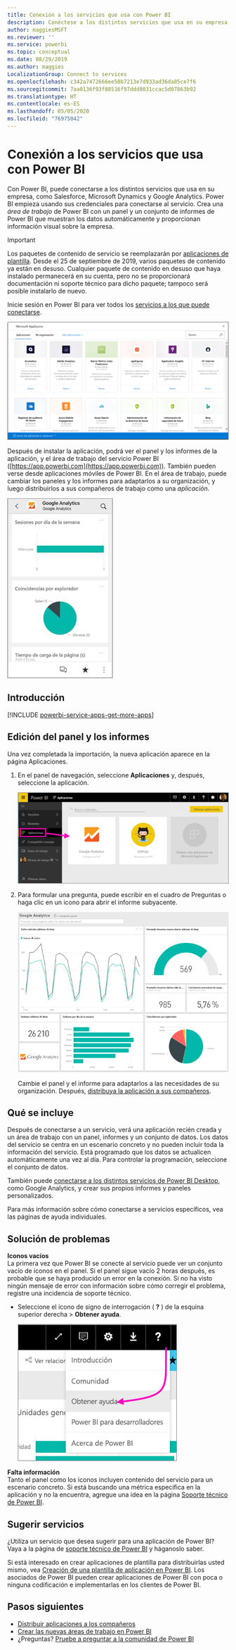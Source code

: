 ```yaml
---
title: Conexión a los servicios que usa con Power BI
description: Conéctese a los distintos servicios que usa en su empresa, como Salesforce, Microsoft Dynamics CRM y Google Analytics.
author: maggiesMSFT
ms.reviewer: ''
ms.service: powerbi
ms.topic: conceptual
ms.date: 08/29/2019
ms.author: maggies
LocalizationGroup: Connect to services
ms.openlocfilehash: c342a7472666ee50b7213e7d933ad36da85ce7f6
ms.sourcegitcommit: 7aa0136f93f88516f97ddd8031ccac5d07863b92
ms.translationtype: HT
ms.contentlocale: es-ES
ms.lasthandoff: 05/05/2020
ms.locfileid: "76975042"
---
```

# <a name="connect-to-the-services-you-use-with-power-bi"></a>Conexión a los servicios que usa con Power BI
Con Power BI, puede conectarse a los distintos servicios que usa en su empresa, como Salesforce, Microsoft Dynamics y Google Analytics. Power BI empieza usando sus credenciales para conectarse al servicio. Crea una *área de trabajo* de Power BI con un panel y un conjunto de informes de Power BI que muestran los datos automáticamente y proporcionan información visual sobre la empresa.

>[!IMPORTANT]
>Los paquetes de contenido de servicio se reemplazarán por [aplicaciones de plantilla](https://docs.microsoft.com/power-bi/service-template-apps-overview). Desde el 25 de septiembre de 2019, varios paquetes de contenido ya están en desuso. Cualquier paquete de contenido en desuso que haya instalado permanecerá en su cuenta, pero no se proporcionará documentación ni soporte técnico para dicho paquete; tampoco será posible instalarlo de nuevo.

Inicie sesión en Power BI para ver todos los [servicios a los que puede conectarse](https://app.powerbi.com/getdata/services). 

![Aplicaciones de AppSource](media/service-connect-to-services/overview.png)

Después de instalar la aplicación, podrá ver el panel y los informes de la aplicación, y el área de trabajo del servicio Power BI ([https://app.powerbi.com](https://app.powerbi.com)). También pueden verse desde aplicaciones móviles de Power BI. En el área de trabajo, puede cambiar los paneles y los informes para adaptarlos a su organización, y luego distribuirlos a sus compañeros de trabajo como una *aplicación*. 

![Aplicación Google Analytics en la aplicación móvil de Power BI](media/service-connect-to-services/power-bi-service-mobile-app-240.png)

## <a name="get-started"></a>Introducción
[!INCLUDE [powerbi-service-apps-get-more-apps](./includes/powerbi-service-apps-get-more-apps.md)]

## <a name="edit-the-dashboard-and-reports"></a>Edición del panel y los informes
Una vez completada la importación, la nueva aplicación aparece en la página Aplicaciones.

1. En el panel de navegación, seleccione **Aplicaciones** y, después, seleccione la aplicación.
   
     ![Página Aplicaciones](media/service-connect-to-services/power-bi-service-apps-open-app.png)
2. Para formular una pregunta, puede escribir en el cuadro de Preguntas o haga clic en un icono para abrir el informe subyacente. 
   
    ![Panel Google Analytics](media/service-connect-to-services/googleanalytics2.png)
   
    Cambie el panel y el informe para adaptarlos a las necesidades de su organización. Después, [distribuya la aplicación a sus compañeros](service-create-distribute-apps.md).

## <a name="whats-included"></a>Qué se incluye
Después de conectarse a un servicio, verá una aplicación recién creada y un área de trabajo con un panel, informes y un conjunto de datos. Los datos del servicio se centra en un escenario concreto y no pueden incluir toda la información del servicio. Está programado que los datos se actualicen automáticamente una vez al día. Para controlar la programación, seleccione el conjunto de datos.

También puede [conectarse a los distintos servicios de Power BI Desktop](desktop-data-sources.md), como Google Analytics, y crear sus propios informes y paneles personalizados.  

Para más información sobre cómo conectarse a servicios específicos, vea las páginas de ayuda individuales.

## <a name="troubleshooting"></a>Solución de problemas
**Iconos vacíos**  
La primera vez que Power BI se conecte al servicio puede ver un conjunto vacío de iconos en el panel. Si el panel sigue vacío 2 horas después, es probable que se haya producido un error en la conexión. Si no ha visto ningún mensaje de error con información sobre cómo corregir el problema, registre una incidencia de soporte técnico.

* Seleccione el icono de signo de interrogación ( **?** ) de la esquina superior derecha > **Obtener ayuda**.
  
    ![Icono Obtener ayuda](media/service-connect-to-services/power-bi-service-get-help.png)

**Falta información**  
Tanto el panel como los iconos incluyen contenido del servicio para un escenario concreto. Si está buscando una métrica específica en la aplicación y no la encuentra, agregue una idea en la página [Soporte técnico de Power BI](https://support.powerbi.com/forums/265200-power-bi).

## <a name="suggesting-services"></a>Sugerir servicios
¿Utiliza un servicio que desea sugerir para una aplicación de Power BI? Vaya a la página de [soporte técnico de Power BI](https://support.powerbi.com/forums/265200-power-bi) y háganoslo saber.

Si está interesado en crear aplicaciones de plantilla para distribuirlas usted mismo, vea [Creación de una plantilla de aplicación en Power BI](service-template-apps-create.md). Los asociados de Power BI pueden crear aplicaciones de Power BI con poca o ninguna codificación e implementarlas en los clientes de Power BI. 

## <a name="next-steps"></a>Pasos siguientes
* [Distribuir aplicaciones a los compañeros](service-create-distribute-apps.md)
* [Crear las nuevas áreas de trabajo en Power BI](service-create-the-new-workspaces.md)
* ¿Preguntas? [Pruebe a preguntar a la comunidad de Power BI](https://community.powerbi.com/)

